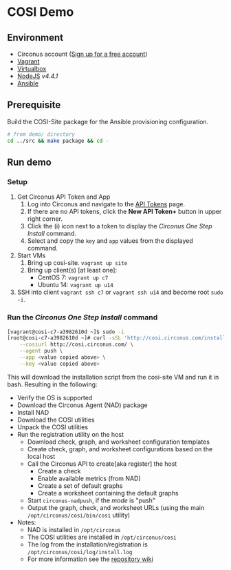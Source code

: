 # COSI Demo

## Environment

* Circonus account ([Sign up for a free account](http://www.circonus.com/lp/free-account/))
* [Vagrant](https://www.vagrantup.com/)
* [Virtualbox](https://www.virtualbox.org/)
* [NodeJS](https://nodejs.org/en/) *v4.4.1*
* [Ansible](http://docs.ansible.com/ansible/intro_installation.html)

## Prerequisite

Build the COSI-Site package for the Ansible provisioning configuration.

```sh
# from demo/ directory
cd ../src && make package && cd -
```

## Run demo

### Setup

1. Get Circonus API Token and App
   1. Log into Circonus and navigate to the [API Tokens](https://login.circonus.com/user/tokens) page.
   1. If there are no API tokens, click the **New API Token+** button in upper right corner.
   1. Click the (i) icon next to a token to display the *Circonus One Step Install* command.
   1. Select and copy the `key` and `app` values from the displayed command.
1. Start VMs
	1. Bring up cosi-site. `vagrant up site`
	1. Bring up client(s) [at least one]:
		* CentOS 7: `vagrant up c7`
    	* Ubuntu 14: `vagrant up u14`
1. SSH into client `vagrant ssh c7` or `vagrant ssh u14` and become root `sudo -i`.


### Run the *Circonus One Step Install* command

```sh
[vagrant@cosi-c7-a3982610d ~]$ sudo -i
[root@cosi-c7-a3982610d ~]# curl -sSL 'http://cosi.circonus.com/install' | bash -s -- \
    --cosiurl http://cosi.circonus.com/ \
    --agent push \
    --app <value copied above> \
    --key <value copied above>
```

This will download the installation script from the cosi-site VM and run it in bash. Resulting in the following:

* Verify the OS is supported
* Download the Circonus Agent (NAD) package
* Install NAD
* Download the COSI utilities
* Unpack the COSI utilities
* Run the registration utility on the host
    * Download check, graph, and worksheet configuration templates
    * Create check, graph, and worksheet configurations based on the local host
    * Call the Circonus API to create[aka register] the host
       * Create a check
       * Enable available metrics (from NAD)
       * Create a set of default graphs
       * Create a worksheet containing the default graphs
	* Start `circonus-nadpush`, if the *mode* is "push"
	* Output the graph, check, and worksheet URLs (using the main `/opt/circonus/cosi/bin/cosi` utility)
* Notes:
    * NAD is installed in `/opt/circonus`
    * The COSI utilities are installed in `/opt/circonus/cosi`
    * The log from the installation/registration is `/opt/circonus/cosi/log/install.log`
    * For more information see the [repository wiki](https://github.com/circonus-labs/circonus-one-step-install/wiki)
